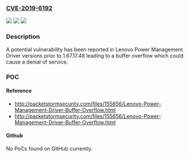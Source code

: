 ### [CVE-2019-6192](https://cve.mitre.org/cgi-bin/cvename.cgi?name=CVE-2019-6192)
![](https://img.shields.io/static/v1?label=Product&message=Power%20Management%20driver&color=blue)
![](https://img.shields.io/static/v1?label=Version&message=%3C%201.67.17.48%20&color=brighgreen)
![](https://img.shields.io/static/v1?label=Vulnerability&message=denial%20of%20service&color=brighgreen)

### Description

A potential vulnerability has been reported in Lenovo Power Management Driver versions prior to 1.67.17.48 leading to a buffer overflow which could cause a denial of service.

### POC

#### Reference
- http://packetstormsecurity.com/files/155656/Lenovo-Power-Management-Driver-Buffer-Overflow.html
- http://packetstormsecurity.com/files/155656/Lenovo-Power-Management-Driver-Buffer-Overflow.html

#### Github
No PoCs found on GitHub currently.

